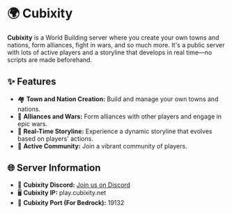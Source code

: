 # 🌍 Cubixity

**Cubixity** is a World Building server where you create your own towns and nations, form alliances, fight in wars, and so much more. It's a public server with lots of active players and a storyline that develops in real time—no scripts are made beforehand.

## ✨ Features

- 🏘️ **Town and Nation Creation:** Build and manage your own towns and nations.
- 🤝 **Alliances and Wars:** Form alliances with other players and engage in epic wars.
- 📜 **Real-Time Storyline:** Experience a dynamic storyline that evolves based on players' actions.
- 👥 **Active Community:** Join a vibrant community of players.

## 🌐 Server Information

- 🔗 **Cubixity Discord:** [Join us on Discord](https://discord.gg/tuRj5QsvDy)
- 🖥️ **Cubixity IP:** play.cubixity.net
- 📱 **Cubixity Port (For Bedrock):** 19132
